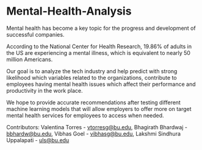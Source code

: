 # Mental-Health-Analysis

Mental health has become a key topic for the progress and development of successful companies.

According to the National Center for Health Research, 19.86% of adults in the US are experiencing a mental illness, which is equivalent to nearly 50 million Americans.

Our goal is to analyze the tech industry and help predict with strong likelihood which variables related to the organizations, contribute to employees having mental health issues which affect their performance and productivity in the work place.

We hope to provide accurate recommendations after testing different machine learning models that will allow employers to offer more on target mental health services for employees to access when needed.

Contributors: Valentina Torres - vtorresg@bu.edu, Bhagirath Bhardwaj - bbhardw@bu.edu, Vibhas Goel - vibhasg@bu.edu, Lakshmi Sindhura Uppalapati - uls@bu.edu
